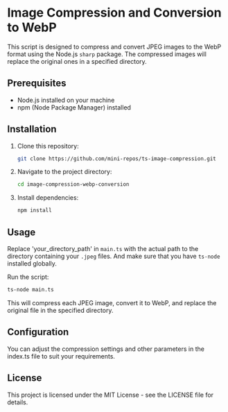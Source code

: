 # Image Compression and Conversion to WebP

This script is designed to compress and convert JPEG images to the WebP format using the Node.js `sharp` package. The compressed images will replace the original ones in a specified directory.

## Prerequisites

- Node.js installed on your machine
- npm (Node Package Manager) installed

## Installation

1. Clone this repository:

    ```bash
    git clone https://github.com/mini-repos/ts-image-compression.git
    ```

2. Navigate to the project directory:

    ```bash
    cd image-compression-webp-conversion
    ```

3. Install dependencies:

    ```bash
    npm install
    ```

## Usage

Replace 'your_directory_path' in `main.ts` with the actual path to the directory containing your `.jpeg` files. And make sure that you have `ts-node` installed globally.

Run the script:

  ```bash
  ts-node main.ts
  ```
This will compress each JPEG image, convert it to WebP, and replace the original file in the specified directory.

## Configuration
You can adjust the compression settings and other parameters in the index.ts file to suit your requirements.

## License
This project is licensed under the MIT License - see the LICENSE file for details.
